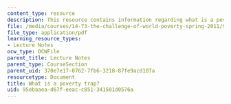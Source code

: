 ```yaml
---
content_type: resource
description: This resource contains information regarding what is a poverty trap?
file: /media/courses/14-73-the-challenge-of-world-poverty-spring-2011/95ebaaead67feeacc851341501d0576a_MIT14_73S11_Lec2_slides.pdf
file_type: application/pdf
learning_resource_types:
- Lecture Notes
ocw_type: OCWFile
parent_title: Lecture Notes
parent_type: CourseSection
parent_uid: 370e7e17-0762-7fb6-3218-87fe9acd107a
resourcetype: Document
title: What is a poverty trap?
uid: 95ebaaea-d67f-eeac-c851-341501d0576a
---
```

